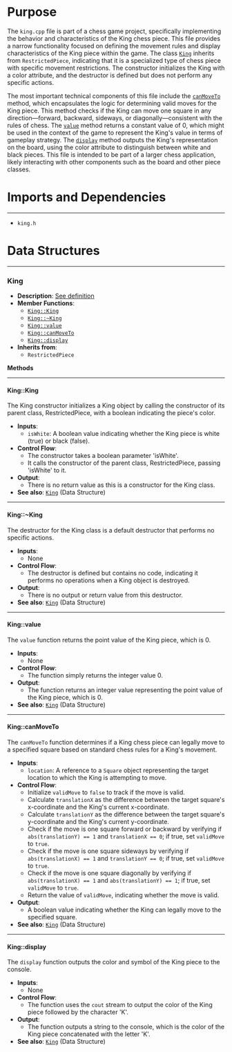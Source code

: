 # Purpose
The `king.cpp` file is part of a chess game project, specifically implementing the behavior and characteristics of the King chess piece. This file provides a narrow functionality focused on defining the movement rules and display characteristics of the King piece within the game. The class [`King`](#KingKing) inherits from `RestrictedPiece`, indicating that it is a specialized type of chess piece with specific movement restrictions. The constructor initializes the King with a color attribute, and the destructor is defined but does not perform any specific actions.

The most important technical components of this file include the [`canMoveTo`](#KingcanMoveTo) method, which encapsulates the logic for determining valid moves for the King piece. This method checks if the King can move one square in any direction—forward, backward, sideways, or diagonally—consistent with the rules of chess. The [`value`](#Kingvalue) method returns a constant value of 0, which might be used in the context of the game to represent the King's value in terms of gameplay strategy. The [`display`](#Kingdisplay) method outputs the King's representation on the board, using the color attribute to distinguish between white and black pieces. This file is intended to be part of a larger chess application, likely interacting with other components such as the board and other piece classes.
# Imports and Dependencies

---
- `king.h`


# Data Structures

---
### King<!-- {{#data_structure:King}} -->
- **Description**: [See definition](king.h.driver.md#King)
- **Member Functions**:
    - [`King::King`](#KingKing)
    - [`King::~King`](#KingKing)
    - [`King::value`](#Kingvalue)
    - [`King::canMoveTo`](#KingcanMoveTo)
    - [`King::display`](#Kingdisplay)
- **Inherits from**:
    - `RestrictedPiece`

**Methods**

---
#### King::King<!-- {{#callable:King::King}} -->
The King constructor initializes a King object by calling the constructor of its parent class, RestrictedPiece, with a boolean indicating the piece's color.
- **Inputs**:
    - `isWhite`: A boolean value indicating whether the King piece is white (true) or black (false).
- **Control Flow**:
    - The constructor takes a boolean parameter 'isWhite'.
    - It calls the constructor of the parent class, RestrictedPiece, passing 'isWhite' to it.
- **Output**:
    - There is no return value as this is a constructor for the King class.
- **See also**: [`King`](king.h.driver.md#King)  (Data Structure)


---
#### King::\~King<!-- {{#callable:King::~King}} -->
The destructor for the King class is a default destructor that performs no specific actions.
- **Inputs**:
    - None
- **Control Flow**:
    - The destructor is defined but contains no code, indicating it performs no operations when a King object is destroyed.
- **Output**:
    - There is no output or return value from this destructor.
- **See also**: [`King`](king.h.driver.md#King)  (Data Structure)


---
#### King::value<!-- {{#callable:King::value}} -->
The `value` function returns the point value of the King piece, which is 0.
- **Inputs**:
    - None
- **Control Flow**:
    - The function simply returns the integer value 0.
- **Output**:
    - The function returns an integer value representing the point value of the King piece, which is 0.
- **See also**: [`King`](king.h.driver.md#King)  (Data Structure)


---
#### King::canMoveTo<!-- {{#callable:King::canMoveTo}} -->
The `canMoveTo` function determines if a King chess piece can legally move to a specified square based on standard chess rules for a King's movement.
- **Inputs**:
    - `location`: A reference to a `Square` object representing the target location to which the King is attempting to move.
- **Control Flow**:
    - Initialize `validMove` to `false` to track if the move is valid.
    - Calculate `translationX` as the difference between the target square's x-coordinate and the King's current x-coordinate.
    - Calculate `translationY` as the difference between the target square's y-coordinate and the King's current y-coordinate.
    - Check if the move is one square forward or backward by verifying if `abs(translationY) == 1` and `translationX == 0`; if true, set `validMove` to `true`.
    - Check if the move is one square sideways by verifying if `abs(translationX) == 1` and `translationY == 0`; if true, set `validMove` to `true`.
    - Check if the move is one square diagonally by verifying if `abs(translationX) == 1` and `abs(translationY) == 1`; if true, set `validMove` to `true`.
    - Return the value of `validMove`, indicating whether the move is valid.
- **Output**:
    - A boolean value indicating whether the King can legally move to the specified square.
- **See also**: [`King`](king.h.driver.md#King)  (Data Structure)


---
#### King::display<!-- {{#callable:King::display}} -->
The `display` function outputs the color and symbol of the King piece to the console.
- **Inputs**:
    - None
- **Control Flow**:
    - The function uses the `cout` stream to output the color of the King piece followed by the character 'K'.
- **Output**:
    - The function outputs a string to the console, which is the color of the King piece concatenated with the letter 'K'.
- **See also**: [`King`](king.h.driver.md#King)  (Data Structure)



